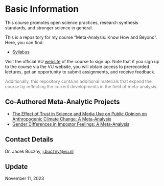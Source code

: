 # Basic Information

This course promotes open science practices, research synthesis standards, and stronger science in general.

This is a repository for my course "Meta-Analysis: Know How and Beyond". Here, you can find:
- [Syllabus](https://github.com/jbuczny/meta-analysis_know_how_and_beyond/blob/main/syllabus.md)

Visit the official VU [website](https://vu.nl/en/education/professionals/courses-programmes/meta-analysis-know-how-and-beyond) of the course to sign up. Note that if you sign up to the course via the VU website, you will obtain access to prerecorded lectures, get an opportunity to submit assignments, and receive feedback.

<span style="color:grey">Additionally, this repository contains additional materials that expand the course by reflecting the current developments in the field of meta-analysis.</span>

## Co-Authored Meta-Analytic Projects
- [The Effect of Trust in Science and Media Use on Public Opinion on Anthropogenic Climate Change: A Meta-Analysis](https://osf.io/w3syv/)
- [Gender Differences in Impostor Feelings: A Meta-Analysis](https://www.crd.york.ac.uk/prospero/display_record.php?RecordID=423443)

## Contact Details
Dr. Jacek Buczny, j.buczny@vu.nl

## Update
November 11, 2023
